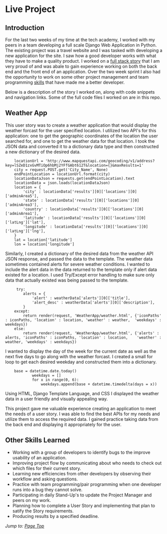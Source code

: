 # Live Project

## Introduction
For the last two weeks of my time at the tech academy, I worked with my peers in a team developing a full scale Django Web Application in Python. The existing project was a travel website and I was tasked with developing a new application for the site. I saw how a good developer works with what they have to make a quality product. I worked on a [full stack story](#weather-app) that I am very proud of and was abale to gain experience working on both the back end and the front end of an application. Over the two week sprint I also had the opportunity to work on some other project management and team programming [skills](#other-skills-learned) that have made me a better developer.

Below is a description of the story I worked on, along with code snippets and navigation links. Some of the full code files I worked on are in this repo.

## Weather App
This user story was to create a weather application that would display the weather forcast for the user specified location. I utilized two API's for this application: one to get the geographic coordinates of the location the user searched for, and one to get the weather data for that location. I took the JSON data and converted it to a dictionary data type and then constructed a new dictionary of the desired data.

        locationUrl = 'http://www.mapquestapi.com/geocoding/v1/address?key=lSZeD1zxGvMTiOp6hbMj2YFfGAbt612T&location={}&maxResults=1'
        city = request.POST.get('City_Name', None)
        endPointLocation = locationUrl.format(city)
        locationDataJson = requests.get(endPointLocation).text
        locationData = json.loads(locationDataJson)
        location = {
            'city' : locationData['results'][0]['locations'][0]['adminArea5'],
            'state' : locationData['results'][0]['locations'][0]['adminArea3'],
            'country' : locationData['results'][0]['locations'][0]['adminArea1'],
            'latitude' : locationData['results'][0]['locations'][0]['latLng']['lat'],
            'longitude' : locationData['results'][0]['locations'][0]['latLng']['lng'],
        }
        lat = location['latitude']
        lon = location['longitude']

Similarly, I created a dictionary of the desired data from the weather API JSON response, and passed the data to the template. The weather data sometimes contained alerts for severe weather conditions. I wanted to include the alert data in the data returned to the template only if alert data existed for a location. I used Try/Except error handling to make sure only data that actually existed was being passed to the template.
         
         try:
            alerts = {
                'alert' : weatherData['alerts'][0]['title'],
                'alert_desc' : weatherData['alerts'][0]['description'],
            }
        except:
            return render(request, 'WeatherApp/weather.html', {'iconPaths' : iconPaths, 'location' : location, 'weather' : weather,  'weekdays' : weekdays})
        else:
            return render(request, 'WeatherApp/weather.html', {'alerts' : alerts, 'iconPaths' : iconPaths, 'location' : location,    'weather' : weather, 'weekdays' : weekdays})
            
I wanted to display the day of the week for the current date as well as the next five days to go along with the weather forcast. I created a small for loop to get each desired weekday and constructed them into a dictionary.
            
        base = datetime.date.today()
                weekdays = []
                for x in range(0, 6):
                    weekdays.append(base + datetime.timedelta(days = x))
                    
Using  HTML, Django Template Language, and CSS I displayed the weather data in a user friendly and visually appealing way.

This project gave me valuable experience creating an application to meet the needs of a user story. I was able to find the best APIs for my needs and utilize them to access the required data. I gained practice taking data from the back end and displaying it appropriately for the user.
      

## Other Skills Learned
* Working with a group of developers to identify bugs to the improve usability of an application.
* Improving project flow by communicating about who needs to check out which files for their current story.
* Learning new efficiencies from other developers by observing their workflow and asking questions.  
* Practice with team programming/pair programming when one developer runs into a bug they cannot solve.
* Participating in daily Stand-Up's to update the Project Manager and peers on my work.
* Planning how to complete a User Story and implementing that plan to satify the Story requirements.
* Producing results by a specified deadline.
  
*Jump to: [Page Top](#live-project)*

